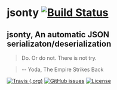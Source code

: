 # jsonty [![Build Status](https://travis-ci.com/AlbertFX91/jsonty.svg?branch=master)](https://travis-ci.com/AlbertFX91/jsonty)

## jsonty, An automatic JSON serializaton/deserialization

> Do. Or do not.
There is not try.

> -- Yoda, The Empire Strikes Back<br>

[![Travis (.org)](https://img.shields.io/travis/AlbertFX91/jsonty)](https://img.shields.io/travis/AlbertFX91/jsonty)
[![GitHub issues](https://img.shields.io/github/issues-raw/AlbertFX91/jsonty)](https://github.com/AlbertFX91/jsonty/issues)
[![License](https://img.shields.io/github/license/AlbertFX91/jsonty)](LICENSE)
